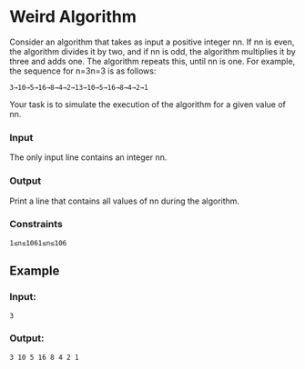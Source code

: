 # Weird Algorithm
Consider an algorithm that takes as input a positive integer nn. If nn is even, the algorithm divides it by two, and if nn is odd, the algorithm multiplies it by three and adds one. The algorithm repeats this, until nn is one. For example, the sequence for n=3n=3 is as follows:
```
3→10→5→16→8→4→2→13→10→5→16→8→4→2→1
```
Your task is to simulate the execution of the algorithm for a given value of nn.

### Input

The only input line contains an integer nn.

### Output

Print a line that contains all values of nn during the algorithm.

### Constraints
	1≤n≤1061≤n≤106
  
## Example

### Input:
```
3
```

### Output:
```
3 10 5 16 8 4 2 1
```
